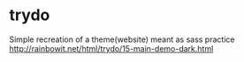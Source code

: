# trydo
Simple recreation of a theme(website) meant as sass practice 
http://rainbowit.net/html/trydo/15-main-demo-dark.html
